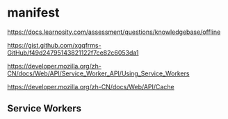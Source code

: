 # manifest



https://docs.learnosity.com/assessment/questions/knowledgebase/offline



https://gist.github.com/xgqfrms-GitHub/f49d24795143821122f7ce82c6053da1



https://developer.mozilla.org/zh-CN/docs/Web/API/Service_Worker_API/Using_Service_Workers


https://developer.mozilla.org/zh-CN/docs/Web/API/Cache


## Service Workers


